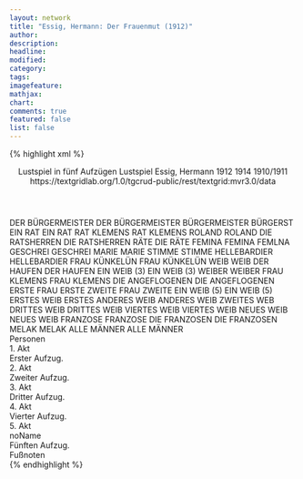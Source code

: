 ```yaml
---
layout: network
title: "Essig, Hermann: Der Frauenmut (1912)"
author:
description:
headline:
modified:
category:
tags:
imagefeature: 
mathjax: 
chart: 
comments: true
featured: false
list: false
---
```

{% highlight xml %}
<?xml-model href="https://raw.githubusercontent.com/DLiNa/project/master/rules/lina.rnc"?><?xml-model href="https://raw.githubusercontent.com/DLiNa/project/master/rules/lina.sch"?>
<play xmlns="http://lina.digital">
  <header>
    <title>Der Frauenmut</title>
    <subtitle>Lustspiel in fünf Aufzügen</subtitle>
    <genretitle>Lustspiel</genretitle>
    <author>Essig, Hermann</author>
    <date type="print" when="1912">1912</date>
    <date type="premiere" when="1914">1914</date>
    <date type="written" when="1911">1910/1911</date>
    <source>https://textgridlab.org/1.0/tgcrud-public/rest/textgrid:mvr3.0/data</source>
  </header>
  <personae>
    <character>
      <name>DER BÜRGERMEISTER</name>
      <alias xml:id="der_bürgermeister">
        <name>DER BÜRGERMEISTER</name>
      </alias>
      <alias xml:id="bürgermeister">
        <name>BÜRGERMEISTER</name>
      </alias>
      <alias xml:id="bürgerst">
        <name>BÜRGERST</name>
      </alias>
    </character>
    <character>
      <name>EIN RAT</name>
      <alias xml:id="ein_rat">
        <name>EIN RAT</name>
      </alias>
    </character>
    <character>
      <name>RAT KLEMENS</name>
      <alias xml:id="rat_klemens">
        <name>RAT KLEMENS</name>
      </alias>
    </character>
    <character>
      <name>ROLAND</name>
      <alias xml:id="roland">
        <name>ROLAND</name>
      </alias>
    </character>
    <character>
      <name>DIE RATSHERREN</name>
      <alias xml:id="die_ratsherren">
        <name>DIE RATSHERREN</name>
      </alias>
      <alias xml:id="räte">
        <name>RÄTE</name>
      </alias>
      <alias xml:id="die_räte">
        <name>DIE RÄTE</name>
      </alias>
    </character>
    <character>
      <name>FEMINA</name>
      <alias xml:id="femina">
        <name>FEMINA</name>
      </alias>
      <alias xml:id="femlna">
        <name>FEMLNA</name>
      </alias>
    </character>
    <character>
      <name>GESCHREI</name>
      <alias xml:id="geschrei">
        <name>GESCHREI</name>
      </alias>
    </character>
    <character>
      <name>MARIE</name>
      <alias xml:id="marie">
        <name>MARIE</name>
      </alias>
    </character>
    <character>
      <name>STIMME</name>
      <alias xml:id="stimme">
        <name>STIMME</name>
      </alias>
    </character>
    <character>
      <name>HELLEBARDIER</name>
      <alias xml:id="hellebardier">
        <name>HELLEBARDIER</name>
      </alias>
    </character>
    <character>
      <name>FRAU KÜNKELÜN</name>
      <alias xml:id="frau_künkelün">
        <name>FRAU KÜNKELÜN</name>
      </alias>
    </character>
    <character>
      <name>WEIB</name>
      <alias xml:id="weib">
        <name>WEIB</name>
      </alias>
    </character>
    <character>
      <name>DER HAUFEN</name>
      <alias xml:id="der_haufen">
        <name>DER HAUFEN</name>
      </alias>
    </character>
    <character>
      <name>EIN WEIB (3)</name>
      <alias xml:id="ein_weib_3">
        <name>EIN WEIB (3)</name>
      </alias>
    </character>
    <character>
      <name>WEIBER</name>
      <alias xml:id="weiber">
        <name>WEIBER</name>
      </alias>
    </character>
    <character>
      <name>FRAU KLEMENS</name>
      <alias xml:id="frau_klemens">
        <name>FRAU KLEMENS</name>
      </alias>
    </character>
    <character>
      <name>DIE ANGEFLOGENEN</name>
      <alias xml:id="die_angeflogenen">
        <name>DIE ANGEFLOGENEN</name>
      </alias>
    </character>
    <character>
      <name>ERSTE FRAU</name>
      <alias xml:id="erste">
        <name>ERSTE</name>
      </alias>
    </character>
    <character>
      <name>ZWEITE FRAU</name>
      <alias xml:id="zweite">
        <name>ZWEITE</name>
      </alias>
    </character>
    <character>
      <name>EIN WEIB (5)</name>
      <alias xml:id="ein_weib_5">
        <name>EIN WEIB (5)</name>
      </alias>
      <alias xml:id="erstes_weib">
        <name>ERSTES WEIB</name>
      </alias>
      <alias xml:id="erstes">
        <name>ERSTES</name>
      </alias>
    </character>
    <character>
      <name>ANDERES WEIB</name>
      <alias xml:id="anderes_weib">
        <name>ANDERES WEIB</name>
      </alias>
      <alias xml:id="zweites_web">
        <name>ZWEITES WEB</name>
      </alias>
    </character>
    <character>
      <name>DRITTES WEIB</name>
      <alias xml:id="drittes_weib">
        <name>DRITTES WEIB</name>
      </alias>
    </character>
    <character>
      <name>VIERTES WEIB</name>
      <alias xml:id="viertes_weib">
        <name>VIERTES WEIB</name>
      </alias>
    </character>
    <character>
      <name>NEUES WEIB</name>
      <alias xml:id="neues_weib">
        <name>NEUES WEIB</name>
      </alias>
    </character>
    <character>
      <name>FRANZOSE</name>
      <alias xml:id="franzose">
        <name>FRANZOSE</name>
      </alias>
    </character>
    <character>
      <name>DIE FRANZOSEN</name>
      <alias xml:id="die_franzosen">
        <name>DIE FRANZOSEN</name>
      </alias>
    </character>
    <character>
      <name>MELAK</name>
      <alias xml:id="melak">
        <name>MELAK</name>
      </alias>
    </character>
    <character>
      <name>ALLE MÄNNER</name>
      <alias xml:id="alle_männer">
        <name>ALLE MÄNNER</name>
      </alias>
    </character>
  </personae>
  <text>
    <div>
      <head>Personen</head>
    </div>
    <div>
      <head>1. Akt</head>
      <div>
        <head>Erster Aufzug.</head>
        <sp who="#der_bürgermeister">
          <amount n="1" unit="speech_acts"/>
          <amount n="3" unit="words"/>
          <amount n="1" unit="lines"/>
          <amount n="21" unit="chars"/>
        </sp>
        <sp who="#ein_rat">
          <amount n="1" unit="speech_acts"/>
          <amount n="7" unit="words"/>
          <amount n="1" unit="lines"/>
          <amount n="36" unit="chars"/>
        </sp>
        <sp who="#rat_klemens">
          <amount n="61" unit="speech_acts"/>
          <amount n="798" unit="words"/>
          <amount n="45" unit="lines"/>
          <amount n="4517" unit="chars"/>
        </sp>
        <sp who="#roland">
          <amount n="120" unit="speech_acts"/>
          <amount n="1226" unit="words"/>
          <amount n="102" unit="lines"/>
          <amount n="6785" unit="chars"/>
        </sp>
        <sp who="#bürgermeister">
          <amount n="93" unit="speech_acts"/>
          <amount n="1568" unit="words"/>
          <amount n="65" unit="lines"/>
          <amount n="9183" unit="chars"/>
        </sp>
        <sp who="#die_ratsherren #rat_klemens #ein_rat">
          <amount n="45" unit="speech_acts"/>
          <amount n="427" unit="words"/>
          <amount n="41" unit="lines"/>
          <amount n="2427" unit="chars"/>
        </sp>
        <sp who="#femina">
          <amount n="82" unit="speech_acts"/>
          <amount n="906" unit="words"/>
          <amount n="69" unit="lines"/>
          <amount n="4779" unit="chars"/>
        </sp>
        <sp who="#geschrei">
          <amount n="1" unit="speech_acts"/>
          <amount n="17" unit="words"/>
          <amount n="1" unit="lines"/>
          <amount n="98" unit="chars"/>
        </sp>
      </div>
    </div>
    <div>
      <head>2. Akt</head>
      <div>
        <head>Zweiter Aufzug.</head>
        <sp who="#femina">
          <amount n="88" unit="speech_acts"/>
          <amount n="1377" unit="words"/>
          <amount n="63" unit="lines"/>
          <amount n="7606" unit="chars"/>
        </sp>
        <sp who="#marie">
          <amount n="87" unit="speech_acts"/>
          <amount n="1142" unit="words"/>
          <amount n="72" unit="lines"/>
          <amount n="5965" unit="chars"/>
        </sp>
        <sp who="#femlna">
          <amount n="1" unit="speech_acts"/>
          <amount n="69" unit="words"/>
          <amount n="398" unit="chars"/>
        </sp>
        <sp who="#bürgermeister">
          <amount n="66" unit="speech_acts"/>
          <amount n="905" unit="words"/>
          <amount n="49" unit="lines"/>
          <amount n="5290" unit="chars"/>
        </sp>
        <sp who="#stimme">
          <amount n="1" unit="speech_acts"/>
          <amount n="5" unit="words"/>
          <amount n="1" unit="lines"/>
          <amount n="28" unit="chars"/>
        </sp>
        <sp who="#bürgermeister #marie">
          <amount n="1" unit="speech_acts"/>
          <amount n="16" unit="words"/>
          <amount n="1" unit="lines"/>
          <amount n="94" unit="chars"/>
        </sp>
        <sp who="#hellebardier">
          <amount n="7" unit="speech_acts"/>
          <amount n="52" unit="words"/>
          <amount n="7" unit="lines"/>
          <amount n="243" unit="chars"/>
        </sp>
        <sp who="#frau_künkelün">
          <amount n="94" unit="speech_acts"/>
          <amount n="1647" unit="words"/>
          <amount n="60" unit="lines"/>
          <amount n="9056" unit="chars"/>
        </sp>
        <sp who="#roland">
          <amount n="63" unit="speech_acts"/>
          <amount n="893" unit="words"/>
          <amount n="48" unit="lines"/>
          <amount n="4666" unit="chars"/>
        </sp>
        <sp who="#bürgerst">
          <amount n="1" unit="speech_acts"/>
          <amount n="9" unit="words"/>
          <amount n="1" unit="lines"/>
          <amount n="49" unit="chars"/>
        </sp>
      </div>
    </div>
    <div>
      <head>3. Akt</head>
      <div>
        <head>Dritter Aufzug.</head>
        <sp who="#weib">
          <amount n="13" unit="speech_acts"/>
          <amount n="484" unit="words"/>
          <amount n="6" unit="lines"/>
          <amount n="2603" unit="chars"/>
        </sp>
        <sp who="#der_haufen">
          <amount n="8" unit="speech_acts"/>
          <amount n="82" unit="words"/>
          <amount n="6" unit="lines"/>
          <amount n="388" unit="chars"/>
        </sp>
        <sp who="#marie">
          <amount n="35" unit="speech_acts"/>
          <amount n="423" unit="words"/>
          <amount n="28" unit="lines"/>
          <amount n="2215" unit="chars"/>
        </sp>
        <sp who="#frau_künkelün">
          <amount n="71" unit="speech_acts"/>
          <amount n="1473" unit="words"/>
          <amount n="43" unit="lines"/>
          <amount n="8139" unit="chars"/>
        </sp>
        <sp who="#roland">
          <amount n="21" unit="speech_acts"/>
          <amount n="320" unit="words"/>
          <amount n="16" unit="lines"/>
          <amount n="1688" unit="chars"/>
        </sp>
        <sp who="#bürgermeister">
          <amount n="72" unit="speech_acts"/>
          <amount n="1202" unit="words"/>
          <amount n="57" unit="lines"/>
          <amount n="6843" unit="chars"/>
        </sp>
        <sp who="#hellebardier">
          <amount n="3" unit="speech_acts"/>
          <amount n="17" unit="words"/>
          <amount n="3" unit="lines"/>
          <amount n="97" unit="chars"/>
        </sp>
        <sp who="#rat_klemens">
          <amount n="41" unit="speech_acts"/>
          <amount n="484" unit="words"/>
          <amount n="33" unit="lines"/>
          <amount n="2682" unit="chars"/>
        </sp>
        <sp who="#räte #rat_klemens #ein_rat">
          <amount n="4" unit="speech_acts"/>
          <amount n="30" unit="words"/>
          <amount n="4" unit="lines"/>
          <amount n="176" unit="chars"/>
        </sp>
        <sp who="#ein_weib_3">
          <amount n="3" unit="speech_acts"/>
          <amount n="41" unit="words"/>
          <amount n="2" unit="lines"/>
          <amount n="220" unit="chars"/>
        </sp>
        <sp who="#die_räte #rat_klemens #ein_rat">
          <amount n="2" unit="speech_acts"/>
          <amount n="10" unit="words"/>
          <amount n="2" unit="lines"/>
          <amount n="63" unit="chars"/>
        </sp>
        <sp who="#weiber">
          <amount n="1" unit="speech_acts"/>
          <amount n="4" unit="words"/>
          <amount n="1" unit="lines"/>
          <amount n="21" unit="chars"/>
        </sp>
        <sp who="#frau_klemens">
          <amount n="3" unit="speech_acts"/>
          <amount n="12" unit="words"/>
          <amount n="3" unit="lines"/>
          <amount n="70" unit="chars"/>
        </sp>
        <sp who="#die_angeflogenen">
          <amount n="1" unit="speech_acts"/>
          <amount n="7" unit="words"/>
          <amount n="1" unit="lines"/>
          <amount n="31" unit="chars"/>
        </sp>
        <sp who="#stimme">
          <amount n="1" unit="speech_acts"/>
          <amount n="6" unit="words"/>
          <amount n="1" unit="lines"/>
          <amount n="27" unit="chars"/>
        </sp>
      </div>
    </div>
    <div>
      <head>4. Akt</head>
      <div>
        <head>Vierter Aufzug.</head>
        <sp who="#frau_künkelün">
          <amount n="143" unit="speech_acts"/>
          <amount n="2081" unit="words"/>
          <amount n="125" unit="lines"/>
          <amount n="11239" unit="chars"/>
        </sp>
        <sp who="#marie">
          <amount n="43" unit="speech_acts"/>
          <amount n="582" unit="words"/>
          <amount n="33" unit="lines"/>
          <amount n="3110" unit="chars"/>
        </sp>
        <sp who="#erste">
          <amount n="23" unit="speech_acts"/>
          <amount n="359" unit="words"/>
          <amount n="16" unit="lines"/>
          <amount n="1896" unit="chars"/>
        </sp>
        <sp who="#zweite">
          <amount n="16" unit="speech_acts"/>
          <amount n="143" unit="words"/>
          <amount n="15" unit="lines"/>
          <amount n="747" unit="chars"/>
        </sp>
        <sp who="#roland">
          <amount n="82" unit="speech_acts"/>
          <amount n="1324" unit="words"/>
          <amount n="61" unit="lines"/>
          <amount n="6900" unit="chars"/>
        </sp>
      </div>
    </div>
    <div>
      <head>5. Akt</head>
      <div>
        <head>noName</head>
        <div>
          <head>Fünften Aufzug.</head>
          <sp who="#ein_weib_5 #anderes_weib #drittes_weib #viertes_weib">
            <amount n="1" unit="speech_acts"/>
            <amount n="3" unit="words"/>
            <amount n="1" unit="lines"/>
            <amount n="20" unit="chars"/>
          </sp>
          <sp who="#ein_weib_5">
            <amount n="3" unit="speech_acts"/>
            <amount n="27" unit="words"/>
            <amount n="3" unit="lines"/>
            <amount n="142" unit="chars"/>
          </sp>
          <sp who="#anderes_weib">
            <amount n="9" unit="speech_acts"/>
            <amount n="112" unit="words"/>
            <amount n="7" unit="lines"/>
            <amount n="611" unit="chars"/>
          </sp>
          <sp who="#drittes_weib">
            <amount n="10" unit="speech_acts"/>
            <amount n="88" unit="words"/>
            <amount n="10" unit="lines"/>
            <amount n="447" unit="chars"/>
          </sp>
          <sp who="#viertes_weib">
            <amount n="10" unit="speech_acts"/>
            <amount n="97" unit="words"/>
            <amount n="9" unit="lines"/>
            <amount n="514" unit="chars"/>
          </sp>
          <sp who="#erstes_weib">
            <amount n="7" unit="speech_acts"/>
            <amount n="36" unit="words"/>
            <amount n="7" unit="lines"/>
            <amount n="165" unit="chars"/>
          </sp>
          <sp who="#erstes">
            <amount n="1" unit="speech_acts"/>
            <amount n="16" unit="words"/>
            <amount n="1" unit="lines"/>
            <amount n="93" unit="chars"/>
          </sp>
          <sp who="#neues_weib">
            <amount n="8" unit="speech_acts"/>
            <amount n="167" unit="words"/>
            <amount n="5" unit="lines"/>
            <amount n="867" unit="chars"/>
          </sp>
          <sp who="#zweites_web">
            <amount n="1" unit="speech_acts"/>
            <amount n="3" unit="words"/>
            <amount n="1" unit="lines"/>
            <amount n="24" unit="chars"/>
          </sp>
          <sp who="#marie">
            <amount n="25" unit="speech_acts"/>
            <amount n="402" unit="words"/>
            <amount n="18" unit="lines"/>
            <amount n="2093" unit="chars"/>
          </sp>
          <sp who="#erstes_weib #anderes_weib #drittes_weib #viertes_weib #neues_weib">
            <amount n="6" unit="speech_acts"/>
            <amount n="33" unit="words"/>
            <amount n="6" unit="lines"/>
            <amount n="154" unit="chars"/>
          </sp>
          <sp who="#stimme">
            <amount n="4" unit="speech_acts"/>
            <amount n="37" unit="words"/>
            <amount n="3" unit="lines"/>
            <amount n="211" unit="chars"/>
          </sp>
          <sp who="#frau_künkelün">
            <amount n="123" unit="speech_acts"/>
            <amount n="2065" unit="words"/>
            <amount n="85" unit="lines"/>
            <amount n="11356" unit="chars"/>
          </sp>
          <sp who="#erstes_weib #anderes_weib #drittes_weib #viertes_weib">
            <amount n="1" unit="speech_acts"/>
            <amount n="7" unit="words"/>
            <amount n="1" unit="lines"/>
            <amount n="41" unit="chars"/>
          </sp>
          <sp who="#roland">
            <amount n="38" unit="speech_acts"/>
            <amount n="389" unit="words"/>
            <amount n="33" unit="lines"/>
            <amount n="2047" unit="chars"/>
          </sp>
          <sp who="#erstes_weib">
            <amount n="8" unit="speech_acts"/>
            <amount n="83" unit="words"/>
            <amount n="7" unit="lines"/>
            <amount n="485" unit="chars"/>
          </sp>
          <sp who="#erstes_weib #anderes_weib #drittes_weib #viertes_weib #neues_weib">
            <amount n="1" unit="speech_acts"/>
            <amount n="1" unit="words"/>
            <amount n="1" unit="lines"/>
            <amount n="7" unit="chars"/>
          </sp>
          <sp who="#franzose">
            <amount n="9" unit="speech_acts"/>
            <amount n="179" unit="words"/>
            <amount n="6" unit="lines"/>
            <amount n="974" unit="chars"/>
          </sp>
          <sp who="#die_franzosen #franzose">
            <amount n="5" unit="speech_acts"/>
            <amount n="19" unit="words"/>
            <amount n="5" unit="lines"/>
            <amount n="111" unit="chars"/>
          </sp>
          <sp who="#erstes_weib #anderes_weib #drittes_weib #viertes_weib #neues_weib">
            <amount n="16" unit="speech_acts"/>
            <amount n="120" unit="words"/>
            <amount n="16" unit="lines"/>
            <amount n="613" unit="chars"/>
          </sp>
          <sp who="#melak">
            <amount n="17" unit="speech_acts"/>
            <amount n="177" unit="words"/>
            <amount n="16" unit="lines"/>
            <amount n="871" unit="chars"/>
          </sp>
          <sp who="#frau_klemens">
            <amount n="2" unit="speech_acts"/>
            <amount n="19" unit="words"/>
            <amount n="2" unit="lines"/>
            <amount n="104" unit="chars"/>
          </sp>
          <sp who="#bürgermeister">
            <amount n="21" unit="speech_acts"/>
            <amount n="185" unit="words"/>
            <amount n="18" unit="lines"/>
            <amount n="1006" unit="chars"/>
          </sp>
          <sp who="#alle_männer">
            <amount n="3" unit="speech_acts"/>
            <amount n="17" unit="words"/>
            <amount n="3" unit="lines"/>
            <amount n="94" unit="chars"/>
          </sp>
          <sp who="#rat_klemens">
            <amount n="1" unit="speech_acts"/>
            <amount n="9" unit="words"/>
            <amount n="1" unit="lines"/>
            <amount n="48" unit="chars"/>
          </sp>
        </div>
        <div>
          <head>Fußnoten</head>
        </div>
      </div>
    </div>
  </text>
</play>
{% endhighlight %}